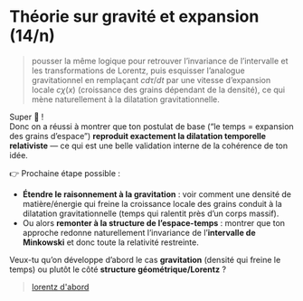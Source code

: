 # Théorie sur gravité et expansion (14/n)

> pousser la même logique pour retrouver l’invariance de l’intervalle et les transformations de Lorentz, puis esquisser l’analogue gravitationnel en remplaçant
$cd\tau/dt$ par une vitesse d’expansion locale $cχ(x)$ (croissance des grains dépendant de la densité), ce qui mène naturellement à la dilatation gravitationnelle.

Super 🙂 !\
Donc on a réussi à montrer que ton postulat de base (“le temps = expansion des grains d’espace”) **reproduit exactement la dilatation temporelle relativiste** — ce qui est une belle validation interne de la cohérence de ton idée.

👉 Prochaine étape possible :

- **Étendre le raisonnement à la gravitation** : voir comment une densité de matière/énergie qui freine la croissance locale des grains conduit à la dilatation gravitationnelle (temps qui ralentit près d’un corps massif).
- Ou alors **remonter à la structure de l’espace-temps** : montrer que ton approche redonne naturellement l’invariance de l’**intervalle de Minkowski** et donc toute la relativité restreinte.

Veux-tu qu’on développe d’abord le cas **gravitation** (densité qui freine le temps) ou plutôt le côté **structure géométrique/Lorentz** ?

> [lorentz d'abord](../15/lorentz-geometry.md)
